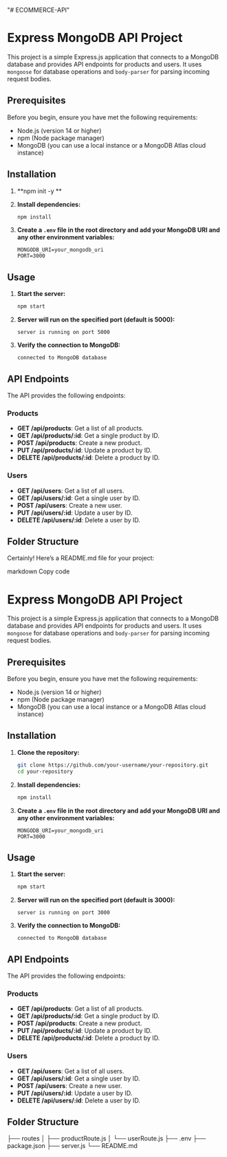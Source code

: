 "# ECOMMERCE-API" 


# Express MongoDB API Project

This project is a simple Express.js application that connects to a MongoDB database and provides API endpoints for products and users. It uses `mongoose` for database operations and `body-parser` for parsing incoming request bodies.

## Prerequisites

Before you begin, ensure you have met the following requirements:
- Node.js (version 14 or higher)
- npm (Node package manager)
- MongoDB (you can use a local instance or a MongoDB Atlas cloud instance)

## Installation

1. **npm init -y **

2. **Install dependencies:**

    ```bash
    npm install
    ```

3. **Create a `.env` file in the root directory and add your MongoDB URI and any other environment variables:**

    ```
    MONGODB_URI=your_mongodb_uri
    PORT=3000
    ```

## Usage

1. **Start the server:**

    ```bash
    npm start
    ```

2. **Server will run on the specified port (default is 5000):**

    ```
    server is running on port 5000
    ```

3. **Verify the connection to MongoDB:**

    ```
    connected to MongoDB database
    ```

## API Endpoints

The API provides the following endpoints:

### Products

- **GET /api/products**: Get a list of all products.
- **GET /api/products/:id**: Get a single product by ID.
- **POST /api/products**: Create a new product.
- **PUT /api/products/:id**: Update a product by ID.
- **DELETE /api/products/:id**: Delete a product by ID.

### Users

- **GET /api/users**: Get a list of all users.
- **GET /api/users/:id**: Get a single user by ID.
- **POST /api/users**: Create a new user.
- **PUT /api/users/:id**: Update a user by ID.
- **DELETE /api/users/:id**: Delete a user by ID.

## Folder Structure




Certainly! Here’s a README.md file for your project:

markdown
Copy code
# Express MongoDB API Project

This project is a simple Express.js application that connects to a MongoDB database and provides API endpoints for products and users. It uses `mongoose` for database operations and `body-parser` for parsing incoming request bodies.

## Prerequisites

Before you begin, ensure you have met the following requirements:
- Node.js (version 14 or higher)
- npm (Node package manager)
- MongoDB (you can use a local instance or a MongoDB Atlas cloud instance)

## Installation

1. **Clone the repository:**

    ```bash
    git clone https://github.com/your-username/your-repository.git
    cd your-repository
    ```

2. **Install dependencies:**

    ```bash
    npm install
    ```

3. **Create a `.env` file in the root directory and add your MongoDB URI and any other environment variables:**

    ```
    MONGODB_URI=your_mongodb_uri
    PORT=3000
    ```

## Usage

1. **Start the server:**

    ```bash
    npm start
    ```

2. **Server will run on the specified port (default is 3000):**

    ```
    server is running on port 3000
    ```

3. **Verify the connection to MongoDB:**

    ```
    connected to MongoDB database
    ```

## API Endpoints

The API provides the following endpoints:

### Products

- **GET /api/products**: Get a list of all products.
- **GET /api/products/:id**: Get a single product by ID.
- **POST /api/products**: Create a new product.
- **PUT /api/products/:id**: Update a product by ID.
- **DELETE /api/products/:id**: Delete a product by ID.

### Users

- **GET /api/users**: Get a list of all users.
- **GET /api/users/:id**: Get a single user by ID.
- **POST /api/users**: Create a new user.
- **PUT /api/users/:id**: Update a user by ID.
- **DELETE /api/users/:id**: Delete a user by ID.

## Folder Structure

├── routes
│ ├── productRoute.js
│ └── userRoute.js
├── .env
├── package.json
├── server.js
└── README.md

